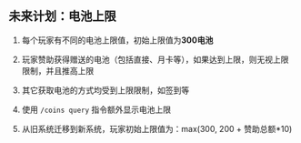 
## 未来计划：电池上限

1. 每个玩家有不同的电池上限值，初始上限值为**300电池**

2. 玩家赞助获得赠送的电池（包括直接、月卡等），如果达到上限，则无视上限限制，并且推高上限

3. 其它获取电池的方式均受到上限限制，如签到等

4. 使用 `/coins query` 指令额外显示电池上限

5. 从旧系统迁移到新系统，玩家初始上限值为：max(300, 200 + 赞助总额*10)
